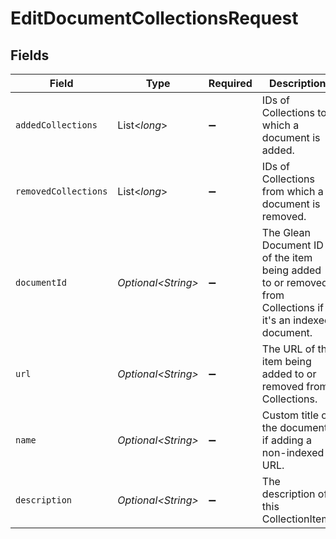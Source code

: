 # EditDocumentCollectionsRequest


## Fields

| Field                                                                                                     | Type                                                                                                      | Required                                                                                                  | Description                                                                                               |
| --------------------------------------------------------------------------------------------------------- | --------------------------------------------------------------------------------------------------------- | --------------------------------------------------------------------------------------------------------- | --------------------------------------------------------------------------------------------------------- |
| `addedCollections`                                                                                        | List\<*long*>                                                                                             | :heavy_minus_sign:                                                                                        | IDs of Collections to which a document is added.                                                          |
| `removedCollections`                                                                                      | List\<*long*>                                                                                             | :heavy_minus_sign:                                                                                        | IDs of Collections from which a document is removed.                                                      |
| `documentId`                                                                                              | *Optional\<String>*                                                                                       | :heavy_minus_sign:                                                                                        | The Glean Document ID of the item being added to or removed from Collections if it's an indexed document. |
| `url`                                                                                                     | *Optional\<String>*                                                                                       | :heavy_minus_sign:                                                                                        | The URL of the item being added to or removed from Collections.                                           |
| `name`                                                                                                    | *Optional\<String>*                                                                                       | :heavy_minus_sign:                                                                                        | Custom title of the document if adding a non-indexed URL.                                                 |
| `description`                                                                                             | *Optional\<String>*                                                                                       | :heavy_minus_sign:                                                                                        | The description of this CollectionItem.                                                                   |